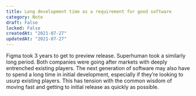 ```yaml
---
title: Long development time as a requirement for good software
category: Note
draft: False
locked: False
createdAt: "2021-07-27"
updatedAt: "2021-07-27"
---
```


Figma took 3 years to get to preview release. Superhuman took a similarly long period. Both companies were going after markets with deeply entrenched existing players. The next generation of software may also have to spend a long time in initial development, especially if they’re looking to usurp existing players. This has tension with the common wisdom of moving fast and getting to initial release as quickly as possible.